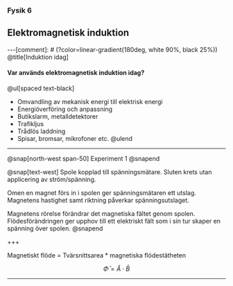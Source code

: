 ### Fysik 6
## Elektromagnetisk induktion

---[comment]: # (?color=linear-gradient(180deg, white 90%, black 25%))
@title[Induktion idag]

#### Var används elektromagnetisk induktion idag?
@ul[spaced text-black]
- Omvandling av mekanisk energi till elektrisk energi
- Energiöverföring och anpassning
- Butikslarm, metalldetektorer
- Trafikljus
- Trådlös laddning
- Spisar, bromsar, mikrofoner etc.
@ulend

---

@snap[north-west span-50]
Experiment 1
@snapend

@snap[text-west]
Spole kopplad till spänningsmätare.
Sluten krets utan applicering av ström/spänning.

Omen en magnet förs in i spolen ger spänningsmätaren ett utslag. Magnetens
hastighet samt riktning påverkar spänningsutslaget.

Magnetens rörelse förändrar det magnetiska fältet genom spolen.
Flödesförändringen ger upphov till ett elektriskt fält som i sin tur
skaper en spänning över spolen.
@snapend

+++

Magnetiskt flöde = Tvärsnittsarea * magnetiska flödestätheten

$$\bar{\Phi}=\hat{A}\cdot\bar{B}$$

---
